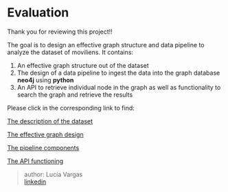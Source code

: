 # Evaluation

Thank you for reviewing this project!!

The goal is to design an effective graph structure and data pipeline to analyze the dataset of moviliens. It contains:

1. An effective graph structure out of the dataset
2. The design of a data pipeline to ingest the data into the graph database **neo4j** using **python**
3. An API to retrieve individual node in the graph as well as functionality to search the graph
and retrieve the results


Please click in the corresponding link to find:

[The description of the dataset](docs/dataset_description.md)

[The effective graph design](docs/graph_design.md)

[The pipeline components](docs/)

[The API functioning](docs/)



>author: Lucía Vargas    
[linkedin](https://www.linkedin.com/in/lucia-vargasa/)